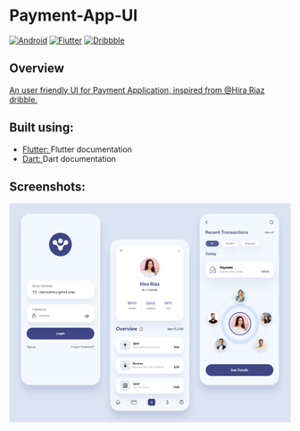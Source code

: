 # Payment-App-UI
[![Android](https://img.shields.io/badge/Android-3DDC84?style=for-the-badge&logo=android&logoColor=white)]()
[![Flutter](https://img.shields.io/badge/Flutter-%2302569B.svg?style=for-the-badge&logo=Flutter&logoColor=white)](https://github.com/Pranavchiku/OCR_Application)
[![Dribbble](https://img.shields.io/badge/Dribbble-EA4C89?style=for-the-badge&logo=dribbble&logoColor=white)](https://dribbble.com/shots/14210557-Finance-Mobile-Application-UX-UI-Design)
## Overview
[An user friendly UI for Payment Application, inspired from @Hira Riaz dribble.](https://dribbble.com/shots/14210557-Finance-Mobile-Application-UX-UI-Design)
## Built using:
- [Flutter: ](https://flutter.dev/docs/get-started/codelab) Flutter documentation
- [Dart: ](https://dart.dev/) Dart documentation
## Screenshots:
<p float="left">
<img src = "https://github.com/Pranavchiku/Payment-App-UI/blob/main/App%20Images/Online%20Payment%20APP%20UI.jpg" width="522" height="392">
</p>
<p float="left">
